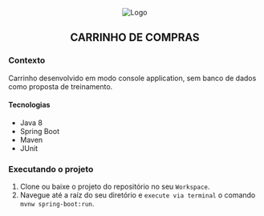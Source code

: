 
<p align="center">
  <img align="center" alt="Logo" src="https://encrypted-tbn0.gstatic.com/images?q=tbn:ANd9GcQB8XsAj28U4jCkpnLngZTzQZLriRcljdjMLQ&usqp=CAU" />
</p>

<h2 align="center">
  CARRINHO DE COMPRAS
</h2>


### Contexto

Carrinho desenvolvido em modo console application, sem banco de dados como proposta de treinamento.


<h4>Tecnologias</h4>
<ul>
  <li> Java 8
  <li> Spring Boot 
  <li> Maven
  <li> JUnit
</ul>

### Executando o projeto

1. Clone ou baixe o projeto do repositório no seu `Workspace`.
2. Navegue até a raíz do seu diretório e `execute via terminal` o comando `mvnw spring-boot:run`.

